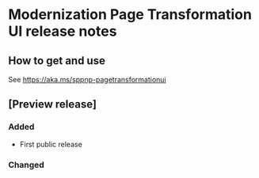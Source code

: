 # Modernization Page Transformation UI release notes

## How to get and use

See https://aka.ms/sppnp-pagetransformationui

## [Preview release]

### Added

- First public release

### Changed
